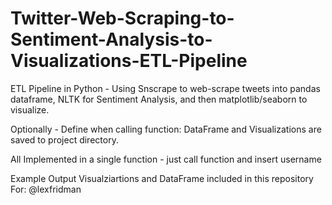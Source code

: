 # Twitter-Web-Scraping-to-Sentiment-Analysis-to-Visualizations-ETL-Pipeline
ETL Pipeline in Python - Using Snscrape to web-scrape tweets into pandas dataframe, NLTK for Sentiment Analysis, and then matplotlib/seaborn to visualize.

Optionally - Define when calling function:
DataFrame and Visualizations are saved to project directory.

All Implemented in a single function - just call function and insert username

Example Output Visualziartions and DataFrame included in this repository
For: @lexfridman
